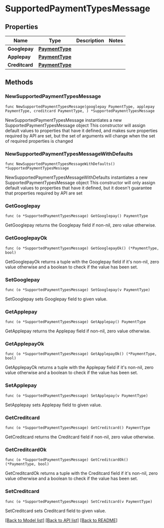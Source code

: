 # SupportedPaymentTypesMessage

## Properties

Name | Type | Description | Notes
------------ | ------------- | ------------- | -------------
**Googlepay** | [**PaymentType**](PaymentType.md) |  | 
**Applepay** | [**PaymentType**](PaymentType.md) |  | 
**Creditcard** | [**PaymentType**](PaymentType.md) |  | 

## Methods

### NewSupportedPaymentTypesMessage

`func NewSupportedPaymentTypesMessage(googlepay PaymentType, applepay PaymentType, creditcard PaymentType, ) *SupportedPaymentTypesMessage`

NewSupportedPaymentTypesMessage instantiates a new SupportedPaymentTypesMessage object
This constructor will assign default values to properties that have it defined,
and makes sure properties required by API are set, but the set of arguments
will change when the set of required properties is changed

### NewSupportedPaymentTypesMessageWithDefaults

`func NewSupportedPaymentTypesMessageWithDefaults() *SupportedPaymentTypesMessage`

NewSupportedPaymentTypesMessageWithDefaults instantiates a new SupportedPaymentTypesMessage object
This constructor will only assign default values to properties that have it defined,
but it doesn't guarantee that properties required by API are set

### GetGooglepay

`func (o *SupportedPaymentTypesMessage) GetGooglepay() PaymentType`

GetGooglepay returns the Googlepay field if non-nil, zero value otherwise.

### GetGooglepayOk

`func (o *SupportedPaymentTypesMessage) GetGooglepayOk() (*PaymentType, bool)`

GetGooglepayOk returns a tuple with the Googlepay field if it's non-nil, zero value otherwise
and a boolean to check if the value has been set.

### SetGooglepay

`func (o *SupportedPaymentTypesMessage) SetGooglepay(v PaymentType)`

SetGooglepay sets Googlepay field to given value.


### GetApplepay

`func (o *SupportedPaymentTypesMessage) GetApplepay() PaymentType`

GetApplepay returns the Applepay field if non-nil, zero value otherwise.

### GetApplepayOk

`func (o *SupportedPaymentTypesMessage) GetApplepayOk() (*PaymentType, bool)`

GetApplepayOk returns a tuple with the Applepay field if it's non-nil, zero value otherwise
and a boolean to check if the value has been set.

### SetApplepay

`func (o *SupportedPaymentTypesMessage) SetApplepay(v PaymentType)`

SetApplepay sets Applepay field to given value.


### GetCreditcard

`func (o *SupportedPaymentTypesMessage) GetCreditcard() PaymentType`

GetCreditcard returns the Creditcard field if non-nil, zero value otherwise.

### GetCreditcardOk

`func (o *SupportedPaymentTypesMessage) GetCreditcardOk() (*PaymentType, bool)`

GetCreditcardOk returns a tuple with the Creditcard field if it's non-nil, zero value otherwise
and a boolean to check if the value has been set.

### SetCreditcard

`func (o *SupportedPaymentTypesMessage) SetCreditcard(v PaymentType)`

SetCreditcard sets Creditcard field to given value.



[[Back to Model list]](../README.md#documentation-for-models) [[Back to API list]](../README.md#documentation-for-api-endpoints) [[Back to README]](../README.md)


